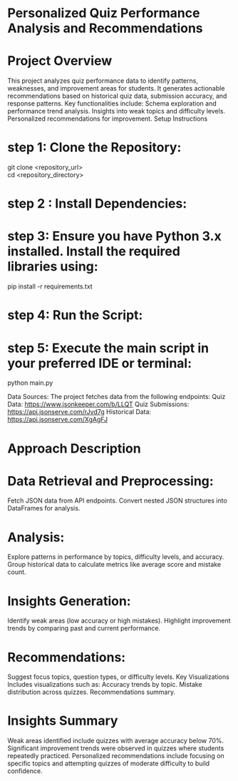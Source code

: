 
# Personalized Quiz Performance Analysis and Recommendations

# Project Overview
This project analyzes quiz performance data to identify patterns, weaknesses, and improvement areas for students. It generates actionable recommendations based on historical quiz data, submission accuracy, and response patterns. Key functionalities include:
Schema exploration and performance trend analysis.
Insights into weak topics and difficulty levels.
Personalized recommendations for improvement.
Setup Instructions
# step 1: Clone the Repository:
git clone <repository_url>  
cd <repository_directory>  
# step 2 : Install Dependencies:
# step 3: Ensure you have Python 3.x installed. Install the required libraries using:
pip install -r requirements.txt  
# step 4: Run the Script:

# step 5: Execute the main script in your preferred IDE or terminal:
python main.py  

Data Sources:
The project fetches data from the following endpoints:
Quiz Data: https://www.jsonkeeper.com/b/LLQT
Quiz Submissions: https://api.jsonserve.com/rJvd7g
Historical Data: https://api.jsonserve.com/XgAgFJ

# Approach Description

# Data Retrieval and Preprocessing:

Fetch JSON data from API endpoints.
Convert nested JSON structures into DataFrames for analysis.

# Analysis:

Explore patterns in performance by topics, difficulty levels, and accuracy.
Group historical data to calculate metrics like average score and mistake count.

# Insights Generation:

Identify weak areas (low accuracy or high mistakes).
Highlight improvement trends by comparing past and current performance.

# Recommendations:

Suggest focus topics, question types, or difficulty levels.
Key Visualizations
Includes visualizations such as:
Accuracy trends by topic.
Mistake distribution across quizzes.
Recommendations summary.

# Insights Summary
Weak areas identified include quizzes with average accuracy below 70%.
Significant improvement trends were observed in quizzes where students repeatedly practiced.
Personalized recommendations include focusing on specific topics and attempting quizzes of moderate difficulty to build confidence.
